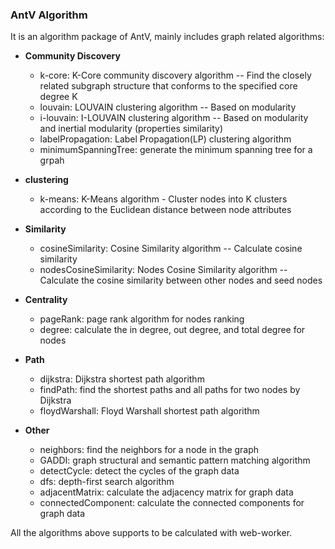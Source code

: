 ### AntV Algorithm

It is an algorithm package of AntV, mainly includes graph related algorithms:
- **Community Discovery**
  - k-core: K-Core community discovery algorithm -- Find the closely related subgraph structure that conforms to the specified core degree K
  - louvain: LOUVAIN clustering algorithm -- Based on modularity
  - i-louvain: I-LOUVAIN clustering algorithm -- Based on modularity and inertial modularity (properties similarity)
  - labelPropagation: Label Propagation(LP) clustering algorithm
  - minimumSpanningTree: generate the minimum spanning tree for a grpah

- **clustering**
  - k-means: K-Means algorithm - Cluster nodes into K clusters according to the Euclidean distance between node attributes

- **Similarity**
  - cosineSimilarity: Cosine Similarity algorithm -- Calculate cosine similarity
  - nodesCosineSimilarity: Nodes Cosine Similarity algorithm -- Calculate the cosine similarity between other nodes and seed nodes

- **Centrality**
  - pageRank: page rank algorithm for nodes ranking
  - degree: calculate the in degree, out degree, and total degree for nodes

- **Path**
  - dijkstra: Dijkstra shortest path algorithm
  - findPath: find the shortest paths and all paths for two nodes by Dijkstra
  - floydWarshall: Floyd Warshall shortest path algorithm

- **Other**
  - neighbors: find the neighbors for a node in the graph
  - GADDI: graph structural and semantic pattern matching algorithm
  - detectCycle: detect the cycles of the graph data
  - dfs: depth-first search algorithm
  - adjacentMatrix: calculate the adjacency matrix for graph data
  - connectedComponent: calculate the connected components for graph data

All the algorithms above supports to be calculated with web-worker.